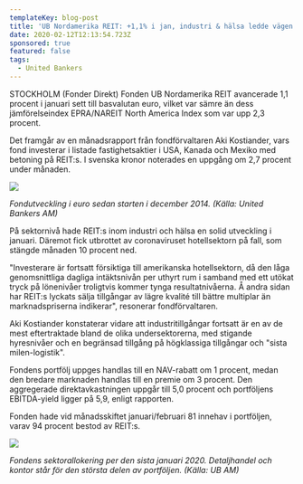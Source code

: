 ```yaml
---
templateKey: blog-post
title: 'UB Nordamerika REIT: +1,1% i jan, industri & hälsa ledde vägen'
date: 2020-02-12T12:13:54.723Z
sponsored: true
featured: false
tags:
  - United Bankers
---
```

STOCKHOLM (Fonder Direkt) Fonden UB Nordamerika REIT avancerade 1,1 procent i januari sett till basvalutan euro, vilket var sämre än dess jämförelseindex EPRA/NAREIT North America Index som var upp 2,3 procent.

Det framgår av en månadsrapport från fondförvaltaren Aki Kostiander, vars fond investerar i listade fastighetsaktier i USA, Kanada och Mexiko med betoning på REIT:s. I svenska kronor noterades en uppgång om 2,7 procent under månaden.

![](/img/reit.png)

*Fondutveckling i euro sedan starten i december 2014. (Källa: United Bankers AM)*

På sektornivå hade REIT:s inom industri och hälsa en solid utveckling i januari. Däremot fick utbrottet av coronaviruset hotellsektorn på fall, som stängde månaden 10 procent ned.

"Investerare är fortsatt försiktiga till amerikanska hotellsektorn, då den låga genomsnittliga dagliga intäktsnivån per uthyrt rum i samband med ett utökat tryck på lönenivåer troligtvis kommer tynga resultatnivåerna. Å andra sidan har REIT:s lyckats sälja tillgångar av lägre kvalité till bättre multiplar än marknadspriserna indikerar", resonerar fondförvaltaren.

Aki Kostiander konstaterar vidare att industritillgångar fortsatt är en av de mest eftertraktade bland de olika undersektorerna, med stigande hyresnivåer och en begränsad tillgång på högklassiga tillgångar och "sista milen-logistik".

Fondens portfölj uppges handlas till en NAV-rabatt om 1 procent, medan den bredare marknaden handlas till en premie om 3 procent. Den aggregerade direktavkastningen uppgår till 5,0 procent och portföljens EBITDA-yield ligger på 5,9, enligt rapporten.

Fonden hade vid månadsskiftet januari/februari 81 innehav i portföljen, varav 94 procent bestod av REIT:s.

![](/img/reit2.png)

*Fondens sektorallokering per den sista januari 2020. Detaljhandel och kontor står för den största delen av portföljen. (Källa: UB AM)*
